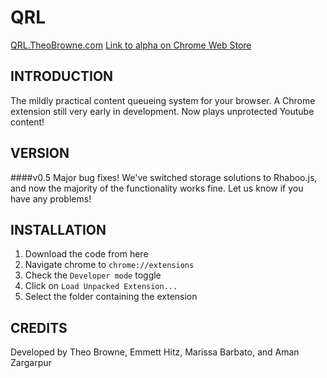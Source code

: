 QRL
==============
[QRL.TheoBrowne.com](http://QRL.TheoBrowne.com)
[Link to alpha on Chrome Web Store](https://chrome.google.com/webstore/detail/qrl-the-dynamic-url-queue/pdnadafbgcpgiameohjhphjpmadeeill)

INTRODUCTION
------------
The mildly practical content queueing system for your browser. A Chrome extension still very early in development. Now plays unprotected Youtube content!

VERSION
------------
####v0.5
Major bug fixes! We've switched storage solutions to Rhaboo.js, and now the majority of the functionality works fine. Let us know if you have any problems!

INSTALLATION
------------
  1. Download the code from here
  2. Navigate chrome to `chrome://extensions`
  3. Check the `Developer mode` toggle
  4. Click on `Load Unpacked Extension...`
  5. Select the folder containing the extension

CREDITS
------------
Developed by Theo Browne, Emmett Hitz, Marissa Barbato, and Aman Zargarpur
